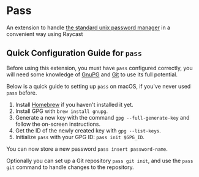 # Pass

An extension to handle
[the standard unix password manager](https://www.passwordstore.org/)
in a convenient way using Raycast

## Quick Configuration Guide for `pass`

Before using this extension, you must have `pass` configured correctly,
you will need some knowledge of [GnuPG](https://gnupg.org/) and [Git](https://git-scm.com/) to use its full potential.

Below is a quick guide to setting up `pass` on macOS,
if you've never used `pass` before.

1. Install [Homebrew](https://brew.sh/) if you haven't installed it yet.
2. Install GPG with `brew install gnupg`.
3. Generate a new key with the command `gpg --full-generate-key` and follow the on-screen instructions.
4. Get the ID of the newly created key with `gpg --list-keys`.
5. Initialize `pass` with your GPG ID: `pass init $GPG_ID`.

You can now store a new password `pass insert password-name`.

Optionally you can set up a Git repository `pass git init`,
and use the `pass git` command to handle changes to the repository.
